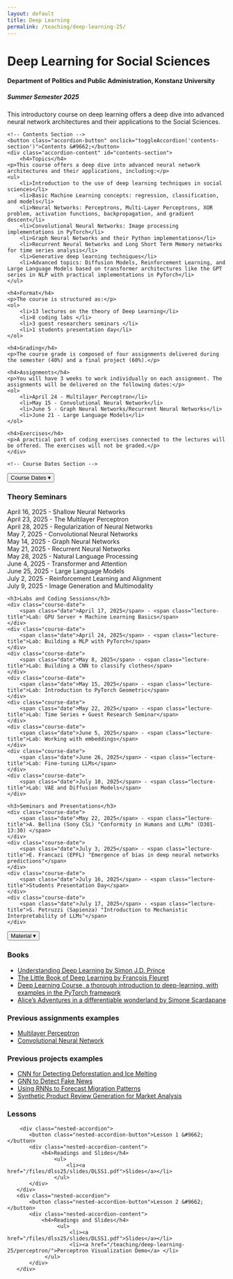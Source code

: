 ```yaml
---
layout: default
title: Deep Learning
permalink: /teaching/deep-learning-25/
---
```


<div class="course-page-container">
    <h1>Deep Learning for Social Sciences</h1>
    <h4>Department of Politics and Public Administration, Konstanz University</h4>
    <h5>Summer Semester 2025</h5>
    <p>This introductory course on deep learning offers a deep dive into advanced neural network architectures and their
applications to the Social Sciences. </p>

    <!-- Contents Section -->
    <button class="accordion-button" onclick="toggleAccordion('contents-section')">Contents &#9662;</button>
    <div class="accordion-content" id="contents-section">
        <h4>Topics</h4>
    <p>This course offers a deep dive into advanced neural network architectures and their applications, including:</p>
    <ul>
        <li>Introduction to the use of deep learning techniques in social sciences</li>
        <li>Basic Machine Learning concepts: regression, classification, and models</li>
        <li>Neural Networks: Perceptrons, Multi-Layer Perceptrons, XOR problem, activation functions, backpropagation, and gradient descent</li>
        <li>Convolutional Neural Networks: Image processing implementations in PyTorch</li>
        <li>Graph Neural Networks and their Python implementations</li>
        <li>Recurrent Neural Networks and Long Short Term Memory networks for time series analysis</li>
        <li>Generative deep learning techniques</li>
        <li>Advanced topics: Diffusion Models, Reinforcement Learning, and Large Language Models based on transformer architectures like the GPT series in NLP with practical implementations in PyTorch</li>
    </ul>

    <h4>Format</h4>
    <p>The course is structured as:</p>
    <ol>
        <li>13 lectures on the theory of Deep Learning</li>
        <li>8 coding labs </li>
        <li>3 guest researchers seminars </li>
        <li>1 students presentation day</li>
    </ol>

    <h4>Grading</h4>
    <p>The course grade is composed of four assignments delivered during the semester (40%) and a final project (60%).</p>
    
    <h4>Assignments</h4>
    <p>You will have 3 weeks to work individually on each assignment. The assignments will be delivered on the following dates:</p>
    <ol>
        <li>April 24 - Multilayer Perceptron</li>
        <li>May 15 - Convolutional Neural Network</li>
        <li>June 5 - Graph Neural Networks/Recurrent Neural Networks</li>
        <li>June 21 - Large Language Models</li>
    </ol>

    <h4>Exercises</h4>
    <p>A practical part of coding exercises connected to the lectures will be offered. The exercises will not be graded.</p>
    </div>
    
    <!-- Course Dates Section -->
<button class="accordion-button" onclick="toggleAccordion('course-dates-section')">Course Dates &#9662;</button>
<div class="accordion-content" id="course-dates-section">
    <h3>Theory Seminars</h3>
    <div class="course-date">
        <span class="date">April 16, 2025</span> - <span class="lecture-title">Shallow Neural Networks</span>
    </div>
    <div class="course-date">
        <span class="date">April 23, 2025</span> - <span class="lecture-title">The Multilayer Perceptron</span>
    </div>
    <div class="course-date">
        <span class="date">April 28, 2025</span> - <span class="lecture-title">Regularization of Neural Networks</span>
    </div>
    <div class="course-date">
        <span class="date">May 7, 2025</span> - <span class="lecture-title">Convolutional Neural Networks</span>
    </div>
    <div class="course-date">
        <span class="date">May 14, 2025</span> - <span class="lecture-title">Graph Neural Networks</span>
    </div>
    <div class="course-date">
        <span class="date">May 21, 2025</span> - <span class="lecture-title">Recurrent Neural Networks</span>
    </div>
    <div class="course-date">
        <span class="date">May 28, 2025</span> - <span class="lecture-title">Natural Language Processing</span>
    </div>
    <div class="course-date">
        <span class="date">June 4, 2025</span> - <span class="lecture-title">Transformer and Attention</span>
    </div>
    <div class="course-date">
        <span class="date">June 25, 2025</span> - <span class="lecture-title">Large Language Models</span>
    </div>
    <div class="course-date">
        <span class="date">July 2, 2025</span> - <span class="lecture-title">Reinforcement Learning and Alignment</span>
    </div>
    <div class="course-date">
        <span class="date">July 9, 2025</span> - <span class="lecture-title">Image Generation and Multimodality</span>
    </div>
    
    
    <h3>Labs and Coding Sessions</h3>
    <div class="course-date">
        <span class="date">April 17, 2025</span> - <span class="lecture-title">Lab: GPU Server + Machine Learning Basics</span>
    </div>
    <div class="course-date">
        <span class="date">April 24, 2025</span> - <span class="lecture-title">Lab: Building a MLP with PyTorch</span>
    </div>
    <div class="course-date">
        <span class="date">May 8, 2025</span> - <span class="lecture-title">Lab: Building a CNN to classify clothes</span>
    </div>
    <div class="course-date">
        <span class="date">May 15, 2025</span> - <span class="lecture-title">Lab: Introduction to PyTorch Geometric</span>
    </div>
    <div class="course-date">
        <span class="date">May 22, 2025</span> - <span class="lecture-title">Lab: Time Series + Guest Research Seminar</span>
    </div>
    <div class="course-date">
        <span class="date">June 5, 2025</span> - <span class="lecture-title">Lab: Working with embeddings</span>
    </div>
    <div class="course-date">
        <span class="date">June 26, 2025</span> - <span class="lecture-title">Lab: Fine-tuning LLMs</span>
    </div>
    <div class="course-date">
        <span class="date">July 10, 2025</span> - <span class="lecture-title">Lab: VAE and Diffusion Models</span>
    </div>
    
    <h3>Seminars and Presentations</h3>
    <div class="course-date">
        <span class="date">May 22, 2025</span> - <span class="lecture-title">A. Bellina (Sony CSL) "Conformity in Humans and LLMs" (D301-13:30) </span>
    </div>
    <div class="course-date">
        <span class="date">July 3, 2025</span> - <span class="lecture-title">E. Francazi (EPFL) "Emergence of bias in deep neural networks predictions"</span>
    </div>
    <div class="course-date">
        <span class="date">July 16, 2025</span> - <span class="lecture-title">Students Presentation Day</span>
    </div>
    <div class="course-date">
        <span class="date">July 17, 2025</span> - <span class="lecture-title">S. Petruzzi (Sapienza) "Introduction to Mechanistic Interpretability of LLMs"</span>
    </div>
</div>
    <!-- Material Section -->
    <button class="accordion-button" onclick="toggleAccordion('material-section')">Material &#9662;</button>
    <div class="accordion-content" id="material-section">
    	<h3> Books </h3>
    		<ul>
                	<li><a href="https://github.com/udlbook/udlbook/releases/download/v1.16/UnderstandingDeepLearning_24_11_23_C.pdf">Understanding Deep Learning by Simon J.D. Prince</a></li>
                	<li><a href="https://fleuret.org/francois/lbdl.html">The Little Book of Deep Learning by François Fleuret</a></li>
                	<li><a href="https://fleuret.org/dlc/">Deep Learning Course, a thorough introduction to deep-learning, with examples in the PyTorch framework</a></li>
                	<li><a href="https://www.sscardapane.it/assets/alice/Alice_book_volume_1.pdf">Alice’s Adventures in a differentiable wonderland by Simone Scardapane</a></li>
                </ul>
     	<h3> Previous assignments examples </h3>
     		<ul>
                       <li><a href="/files/dlss25/old_material/assignment_MLP.pdf">Multilayer Perceptron</a></li>
                       <li><a href="/files/dlss25/old_material/assignment_CNN.pdf">Convolutional Neural Network</a></li>
                </ul>
     	<h3> Previous projects examples </h3>
     		<ul>
                       <li><a href="/files/dlss25/old_material/DLSS_deforestation_CNN.md">CNN for Detecting Deforestation and Ice Melting</a></li>
                       <li><a href="/files/dlss25/old_material/DLSS_fakenews_GNN.md">GNN to Detect Fake News</a></li>
                       <li><a href="/files/dlss25/old_material/DLSS_migration_RNN.md">Using RNNs to Forecast Migration Patterns</a></li>
                       <li><a href="/files/dlss25/old_material/nlp_project_2_gpt-2.md">Synthetic Product Review Generation for Market Analysis</a></li>
                </ul>
    	<h3> Lessons </h3>
    	

        <div class="nested-accordion">
           <button class="nested-accordion-button">Lesson 1 &#9662;</button>
           <div class="nested-accordion-content">
               <h4>Readings and Slides</h4>
                   <ul>
                       <li><a href="/files/dlss25/slides/DLSS1.pdf">Slides</a></li>
                   </ul>
           </div>
       </div>
       <div class="nested-accordion">
           <button class="nested-accordion-button">Lesson 2 &#9662;</button>
           <div class="nested-accordion-content">
               <h4>Readings and Slides</h4>
                   	<ul>
                   		<li><a href="/files/dlss25/slides/DLSS1.pdf">Slides</a></li>
               			<li><a href="/teaching/deep-learning-25/perceptron/">Perceptron Visualization Demo</a> </li>
    			</ul>
           </div>
       </div>
   </div>
</div>
